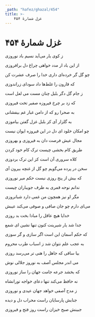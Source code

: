 ```yaml
---
_path: "hafez/ghazal/454"
title: >-
    غزل شمارهٔ ۴۵۴
---
```

# غزل شمارهٔ ۴۵۴

<div class="b" id="bn1"><div class="m1"><p>ز کوی یار می‌آید نسیم باد نوروزی</p></div>
<div class="m2"><p>از این باد ار مدد خواهی چراغ دل برافروزی</p></div></div>
<div class="b" id="bn2"><div class="m1"><p>چو گل گر خرده‌ای داری خدا را صرف عشرت کن</p></div>
<div class="m2"><p>که قارون را غلط‌ها داد سودای زراندوزی</p></div></div>
<div class="b" id="bn3"><div class="m1"><p>ز جام گل دگر بلبل چنان مست می لعل است</p></div>
<div class="m2"><p>که زد بر چرخ فیروزه صفیر تخت فیروزی</p></div></div>
<div class="b" id="bn4"><div class="m1"><p>به صحرا رو که از دامن غبار غم بیفشانی</p></div>
<div class="m2"><p>به گلزار آی کز بلبل غزل گفتن بیاموزی</p></div></div>
<div class="b" id="bn5"><div class="m1"><p>چو امکان خلود ای دل در این فیروزه ایوان نیست</p></div>
<div class="m2"><p>مجال عیش فرصت دان به فیروزی و بهروزی</p></div></div>
<div class="b" id="bn6"><div class="m1"><p>طریق کام بخشی چیست ترک کام خود کردن</p></div>
<div class="m2"><p>کلاه سروری آن است کز این ترک بردوزی</p></div></div>
<div class="b" id="bn7"><div class="m1"><p>سخن در پرده می‌گویم چو گل از غنچه بیرون آی</p></div>
<div class="m2"><p>که بیش از پنج روزی نیست حکم میر نوروزی</p></div></div>
<div class="b" id="bn8"><div class="m1"><p>ندانم نوحه قمری به طرف جویباران چیست</p></div>
<div class="m2"><p>مگر او نیز همچون من غمی دارد شبانروزی</p></div></div>
<div class="b" id="bn9"><div class="m1"><p>می‌ای دارم چو جان صافی و صوفی می‌کند عیبش</p></div>
<div class="m2"><p>خدایا هیچ عاقل را مبادا بخت بد روزی</p></div></div>
<div class="b" id="bn10"><div class="m1"><p>جدا شد یار شیرینت کنون تنها نشین ای شمع</p></div>
<div class="m2"><p>که حکم آسمان این است اگر سازی و گر سوزی</p></div></div>
<div class="b" id="bn11"><div class="m1"><p>به عجب علم نتوان شد ز اسباب طرب محروم</p></div>
<div class="m2"><p>بیا ساقی که جاهل را هنی تر می‌رسد روزی</p></div></div>
<div class="b" id="bn12"><div class="m1"><p>می اندر مجلس آصف به نوروز جلالی نوش</p></div>
<div class="m2"><p>که بخشد جرعه جامت جهان را ساز نوروزی</p></div></div>
<div class="b" id="bn13"><div class="m1"><p>نه حافظ می‌کند تنها دعای خواجه تورانشاه</p></div>
<div class="m2"><p>ز مدح آصفی خواهد جهان عیدی و نوروزی</p></div></div>
<div class="b" id="bn14"><div class="m1"><p>جنابش پارسایان راست محراب دل و دیده</p></div>
<div class="m2"><p>جبینش صبح خیزان راست روز فتح و فیروزی</p></div></div>
